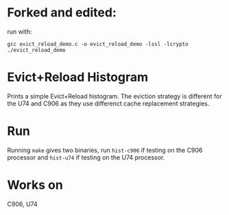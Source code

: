 # Forked and edited:

run with:

`gcc evict_reload_demo.c -o evict_reload_demo -lssl -lcrypto`
`./evict_reload_demo`

# Evict+Reload Histogram

Prints a simple Evict+Reload histogram. 
The eviction strategy is different for the U74 and C906 as they use differenct cache replacement strategies. 

# Run
Running `make` gives two binaries, run `hist-c906` if testing on the C906 processor and `hist-u74` if testing on the U74 processor. 

# Works on 
C906, U74